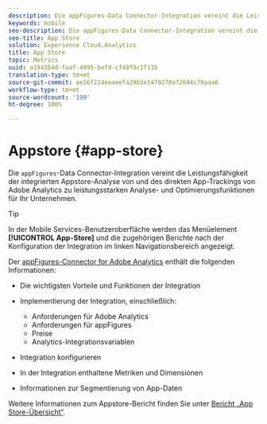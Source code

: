 ```yaml
---
description: Die appFigures-Data Connector-Integration vereint die Leistungsfähigkeit der integrierten mobilen App Store-Analyse von appFigures und des direkten App-Trackings von Adobe Analytics zu leistungsstarken Analyse- und Optimierungsfunktionen für Ihr Unternehmen.
keywords: mobile
seo-description: Die appFigures-Data Connector-Integration vereint die Leistungsfähigkeit der integrierten mobilen App Store-Analyse von appFigures und des direkten App-Trackings von Adobe Analytics zu leistungsstarken Analyse- und Optimierungsfunktionen für Ihr Unternehmen.
seo-title: App Store
solution: Experience Cloud,Analytics
title: App Store
topic: Metrics
uuid: a194364d-faaf-4995-befd-cf48f9c1f11b
translation-type: tm+mt
source-git-commit: ae16f224eeaeefa29b2e1479270a72694c79aaa0
workflow-type: tm+mt
source-wordcount: '199'
ht-degree: 100%

---
```



# Appstore {#app-store}

Die `appFigures`-Data Connector-Integration vereint die Leistungsfähigkeit der integrierten Appstore-Analyse von und des direkten App-Trackings von Adobe Analytics zu leistungsstarken Analyse- und Optimierungsfunktionen für Ihr Unternehmen.

>[!TIP]
>
>In der Mobile Services-Benutzeroberfläche werden das Menüelement **[!UICONTROL App-Store]** und die zugehörigen Berichte nach der Konfiguration der Integration im linken Navigationsbereich angezeigt.

Der [appFigures-Connector for Adobe Analytics](https://docs.adobe.com/content/help/en/analytics/import/dataconnectors/appfigures/appfigures-overview.html) enthält die folgenden Informationen:

* Die wichtigsten Vorteile und Funktionen der Integration
* Implementierung der Integration, einschließlich:

   * Anforderungen für Adobe Analytics
   * Anforderungen für appFigures
   * Preise 
   * Analytics-Integrationsvariablen

* Integration konfigurieren
* In der Integration enthaltene Metriken und Dimensionen
* Informationen zur Segmentierung von App-Daten

Weitere Informationen zum Appstore-Bericht finden Sie unter  [Bericht „App Store-Übersicht“](/help/using/usage/c-app-store-store-performance.md).
